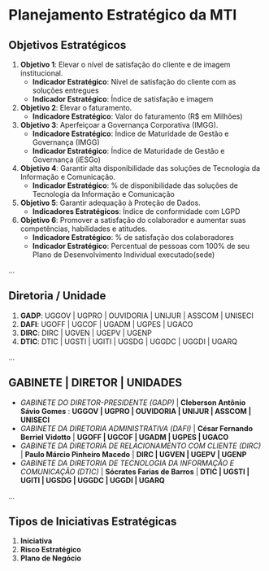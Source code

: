 # Planejamento Estratégico da MTI

## Objetivos Estratégicos
1. **Objetivo 1**: Elevar o nível de satisfação do cliente e de imagem institucional.
   - **Indicador Estratégico**: Nível de satisfação do cliente com as soluções entregues
   - **Indicador Estratégico**: Índice de satisfação e imagem
2. **Objetivo 2**: Elevar o faturamento.
   - **Indicadore Estratégico**: Valor do faturamento (R$ em Milhões)
3. **Objetivo 3**: Aperfeiçoar a Governança Corporativa (IMGG).
   - **Indicadore Estratégico**: Índice de Maturidade de Gestão e Governança (IMGG)
   - **Indicador Estratégico**: Índice de Maturidade de Gestão e Governança (iESGo)
4. **Objetivo 4**: Garantir alta disponibilidade das soluções de Tecnologia da Informação e Comunicação.  
   - **Indicador Estratégico**: % de disponibilidade das soluções de Tecnologia da Informação e Comunicação
5. **Objetivo 5**: Garantir adequação à Proteção de Dados.
   - **Indicadores Estratégicos**: Índice de conformidade com LGPD
6. **Objetivo 6**: Promover a satisfação do colaborador e aumentar suas competências, habilidades e atitudes.
   - **Indicadore Estratégico**: % de satisfação dos colaboradores
   - **Indicador Estratégico**: Percentual de pessoas com 100% de seu Plano de Desenvolvimento Individual executado(sede)

...

## Diretoria / Unidade
1. **GADP**: UGGOV | UGPRO | OUVIDORIA | UNIJUR | ASSCOM | UNISECI
2. **DAFI**: UGOFF | UGCOF | UGADM | UGPES | UGACO
3. **DIRC**: DIRC | UGVEN | UGEPV | UGENP
4. **DTIC**: DTIC | UGSTI | UGITI | UGSDG | UGGDC | UGGDI | UGARQ

...

## GABINETE | DIRETOR | UNIDADES
- *GABINETE DO DIRETOR-PRESIDENTE (GADP)* | **Cleberson Antônio Sávio Gomes** : **UGGOV | UGPRO | OUVIDORIA | UNIJUR | ASSCOM | UNISECI**
- *GABINETE DA DIRETORIA ADMINISTRATIVA (DAFI)* | **César Fernando Berriel Vidotto** | **UGOFF | UGCOF | UGADM | UGPES | UGACO**
- *GABINETE DA DIRETORIA DE RELACIONAMENTO COM CLIENTE (DIRC)* | **Paulo Márcio Pinheiro Macedo** | **DIRC | UGVEN | UGEPV | UGENP**
- *GABINETE DA DIRETORIA DE TECNOLOGIA DA INFORMAÇÃO E COMUNICAÇÃO (DTIC)* | **Sócrates Farias de Barros** | **DTIC | UGSTI | UGITI | UGSDG | UGGDC | UGGDI | UGARQ**

...

## Tipos de Iniciativas Estratégicas
1. **Iniciativa**
2. **Risco Estratégico**
3. **Plano de Negócio**